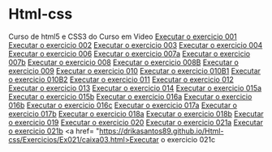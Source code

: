 # Html-css
 Curso de html5 e CSS3 do Curso em Video
<a href= "https://drikasantos89.github.io/Html-css/Exercicios/Ex001/index.html">Executar o exercicio 001</a>
<a href= "https://drikasantos89.github.io/Html-css/Exercicios/Ex002/index.html">Executar o exercicio 002</a>
<a href= "https://drikasantos89.github.io/Html-css/Exercicios/Ex003/index.html">Executar o exercicio 003</a>
<a href= "https://drikasantos89.github.io/Html-css/Exercicios/Ex004/index.html">Executar o exercicio 004</a>
<a href= "https://drikasantos89.github.io/Html-css/Exercicios/Ex006/index.html">Executar o exercicio 006</a>
<a href= "https://drikasantos89.github.io/Html-css/Exercicios/Ex007/html4.html">Executar o exercicio 007a</a>
<a href= "https://drikasantos89.github.io/Html-css/Exercicios/Ex007/html5.html">Executar o exercicio 007b</a>
<a href= "https://drikasantos89.github.io/Html-css/Exercicios/Ex008/Index.html">Executar o exercicio 008</a>
<a href= "https://drikasantos89.github.io/Html-css/Exercicios/Ex008B/Index.html">Executar o exercicio 008B</a>
<a href= "https://drikasantos89.github.io/Html-css/Exercicios/Ex009/index.html">Executar o exercicio 009</a>
<a href= "https://drikasantos89.github.io/Html-css/Exercicios/Ex010/Index.html">Executar o exercicio 010</a>
<a href= "https://drikasantos89.github.io/Html-css/Exercicios/Ex010B/Index.html">Executar o exercicio 010B1</a>
<a href= "https://drikasantos89.github.io/Html-css/Exercicios/Ex010B/pag002.html">Executar o exercicio 010B2</a>
<a href= "https://drikasantos89.github.io/Html-css/Exercicios/Ex011/Index.html">Executar o exercicio 011</a>
<a href= "https://drikasantos89.github.io/Html-css/Exercicios/Ex012/Index.html">Executar o exercicio 012</a>
<a href= "https://drikasantos89.github.io/Html-css/Exercicios/Ex013/Index.html">Executar o exercicio 013</a>
<a href= "https://drikasantos89.github.io/Html-css/Exercicios/Ex014/Index.html">Executar o exercicio 014</a>
<a href= "https://drikasantos89.github.io/Html-css/Exercicios/Ex015/Index.html">Executar o exercicio 015a</a>
<a href= "https://drikasantos89.github.io/Html-css/Exercicios/Ex015/pagina02.html">Executar o exercicio 015b</a>
<a href= "https://drikasantos89.github.io/Html-css/Exercicios/Ex016/cor01.html">Executar o exercicio 016a</a>
<a href= "https://drikasantos89.github.io/Html-css/Exercicios/Ex016/cor02.html">Executar o exercicio 016b</a>
<a href= "https://drikasantos89.github.io/Html-css/Exercicios/Ex016/cor03.html">Executar o exercicio 016c</a>
<a href= "https://drikasantos89.github.io/Html-css/Exercicios/Ex017/index.html">Executar o exercicio 017a</a>
<a href= "https://drikasantos89.github.io/Html-css/Exercicios/Ex017/fonte02.html">Executar o exercicio 017b</a>
<a href= "https://drikasantos89.github.io/Html-css/Exercicios/Ex018/index.html">Executar o exercicio 018a</a>
<a href= "https://drikasantos89.github.io/Html-css/Exercicios/Ex018/fonte02.html">Executar o exercicio 018b</a>
<a href= "https://drikasantos89.github.io/Html-css/Exercicios/Ex019/seletor01.html">Executar o exercicio 019</a>
<a href= "https://drikasantos89.github.io/Html-css/Exercicios/Ex020/hover.html">Executar o exercicio 020</a>
<a href= "https://drikasantos89.github.io/Html-css/Exercicios/Ex021/caixa01.html">Executar o exercicio 021a</a>
<a href= "https://drikasantos89.github.io/Html-css/Exercicios/Ex021/caixa02.html">Executar o exercicio 021b</a>
<a href= "https://drikasantos89.github.io/Html-css/Exercicios/Ex021/caixa03.html>Executar o exercicio 021c</a>
